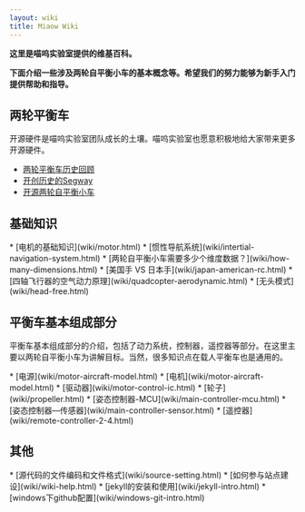 ```yaml
---
layout: wiki
title: Miaow Wiki
---
```


<div class="jumbotron">
<b>
    <p class="lead">这里是喵呜实验室提供的维基百科。</p>
    <p class="lead">下面介绍一些涉及两轮自平衡小车的基本概念等。希望我们的努力能够为新手入门提供帮助和指导。 </p>
</b>
</div>

<h2 id="self-balanced">两轮平衡车</h2>
<p>开源硬件是喵呜实验室团队成长的土壤。喵呜实验室也愿意积极地给大家带来更多开源硬件。</p>

* [两轮平衡车历史回顾](wiki/self-balanced-history.html)
* [开创历史的Segway](wiki/segway.html)
* [开源两轮自平衡小车](wiki/open-source-self-balanced.html)

<h2 id="basic-knowledge">基础知识</h2>
* [电机的基础知识](wiki/motor.html)
* [惯性导航系统](wiki/intertial-navigation-system.html)
* [两轮自平衡小车需要多少个维度数据？](wiki/how-many-dimensions.html)
* [美国手 VS 日本手](wiki/japan-american-rc.html)
* [四轴飞行器的空气动力原理](wiki/quadcopter-aerodynamic.html)
* [无头模式](wiki/head-free.html)

<h2 id="copter">平衡车基本组成部分</h2>
<p>平衡车基本组成部分的介绍，包括了动力系统，控制器，遥控器等部分。在这里主要以两轮自平衡小车为讲解目标。当然，很多知识点在载人平衡车也是通用的。</p>
* [电源](wiki/motor-aircraft-model.html)
* [电机](wiki/motor-aircraft-model.html)
* [驱动器](wiki/motor-control-ic.html)
* [轮子](wiki/propeller.html)
* [姿态控制器-MCU](wiki/main-controller-mcu.html)
* [姿态控制器—传感器](wiki/main-controller-sensor.html)
* [遥控器](wiki/remote-controller-2-4.html)


<h2 id="other">其他</h2>
* [源代码的文件编码和文件格式](wiki/source-setting.html)
* [如何参与站点建设](wiki/wiki-help.html)
* [jekyll的安装和使用](wiki/jekyll-intro.html)
* [windows下github配置](wiki/windows-git-intro.html)
